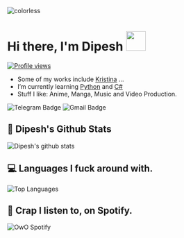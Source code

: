 ![colorless](https://telegra.ph/file/ba833dff7aa49931514c0.jpg)

# Hi there, I'm Dipesh <img src="https://raw.githubusercontent.com/MartinHeinz/MartinHeinz/master/wave.gif" width="45px">
[![Profile views](https://gpvc.arturio.dev/itzdipesh)](https://github.com/itzdipesh)                                                                                                                  
- Some of my works include [Kristina](https://t.me/MissKristina_Bot) ...
- I’m currently learning [Python](https://python.org) and [C#](https://github.com/dotnet/csharplang)
- Stuff I like: Anime, Manga, Music and Video Production.

![Telegram Badge](https://img.shields.io/badge/-ディペッシュ-1ca0f1?style=flat-square&logo=telegram&logoColor=white&link=https://t.me/DIPESH_XD)
![Gmail Badge](https://img.shields.io/badge/-dipeshpanja406@gimail.com-c14438?style=flat-square&logo=Gmail&logoColor=white&link=mailto:dipeshpanja406@gmail.com)

## 🎯 **Dipesh's Github Stats**
![Dipesh's github stats](https://github-readme-stats.vercel.app/api?username=itzdipesh&show_icons=true&theme=tokyonight)

## 💻 **Languages I fuck around with.**

![Top Languages](https://github-readme-stats.vercel.app/api/top-langs/?username=itzdipesh&custom_title=Languages%20I%20fuck%20around%20with%20:3&theme=tokyonight&hide_border=true)
## 🎵 **Crap I listen to, on Spotify.**
![OwO Spotify](https://spotify-recently-played-readme.vercel.app/api?user=31fdrsslnr7nvq4ytqwtw7c4rxfm&count=5)
